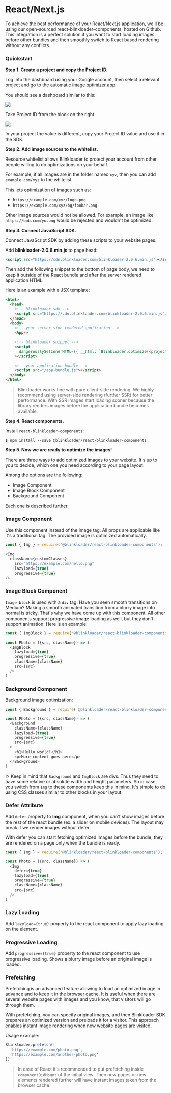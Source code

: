 # React/Next.js

To achieve the best performance of your React/Next.js application, we'll be using our open-sourced react-blinkloader-components, hosted on Github.
This integration is a perfect solution if you want to start loading images before other bundles and then smoothly switch to React based rendering
without any conflicts.

### Quickstart

**Step 1. Create a project and copy the Project ID.**

Log into the dashboard using your Google account, then select a relevant project and go to the
<a href='/automatic-image-optimizer' target='_blank'>automatic image optimizer app</a>.

You should see a dashboard similar to this:

<img src='https://user-images.githubusercontent.com/1095400/47969500-7f60ca80-e02d-11e8-980b-508f14960c91.png'/>

Take Project ID from the block on the right.

<img src='https://cdn.staging-blinkloader.com/express/2gzemB8EavusbVtQ0btwyawka/image_optimizer_project_id.png'/>

In your project the value is different, copy your Project ID value and use it in the SDK.

**Step 2. Add image sources to the whitelist.**

Resource whitelist allows Blinkloader to protect your account from other
people willing to do optimizations on your behalf.

For example, if all images are in the folder named `xyz`, then you can
add `example.com/xyz` to the whitelist.

This lets optimization of images such as:
* `https://example.com/xyz/logo.png`
* `https://example.com/xyz/bg/foobar.png`

Other image sources would not be allowed. For example, an image like `https://bob.com/yo.png`
would be rejected and wouldn't be optimized.

**Step 3. Connect JavaScript SDK.**

Connect JavaScript SDK by adding these scripts to your website pages.

Add **blinkloader-2.0.6.min.js** to page head:

```html
<script src="https://cdn.blinkloader.com/blinkloader-2.0.6.min.js"></script>
```

Then add the following snippet to the bottom of page body, we need to
keep it outside of the React bundle and after the server
rendered application HTML.

Here is an example with a JSX template:

```html
<html>
  <head>
    <!-- blinkloader sdk -->
    <script src="https://cdn.blinkloader.com/blinkloader-2.0.6.min.js"></script>
  </head>
  <body>
    <!-- your server-side rendered application -->    
    <App/>

    <!-- blinkloader snippet -->
    <script
      dangerouslySetInnerHTML={{ __html: `Blinkloader.optimize({projectId: "YOUR_PROJECT_ID_GOES_HERE"});`}}
    ></script>

    <!-- your application bundle -->
    <script src="/app-bundle.js"></script>
  </body>
</html>
```

> Blinkloader works fine with pure client-side rendering. We highly recommend using server-side rendering (further SSR) for better performance. With SSR images start loading sooner because the library
renders images before the application bundle becomes available.

**Step 4. React components.**

Install `react-blinkloader-components`:
```
$ npm install --save @blinkloader/react-blinkloader-components
```

**Step 5. Now we are ready to optimize the images!**

There are three ways to add optimized images to your website. It's up to you
to decide, which one you need according to your page layout.

Among the options are the following:
* Image Component
* Image Block Component
* Background Component

Each one is described further.

### Image Component

Use this component instead of the image tag. All props are applicable like it's
a traditional tag. The provided image is optimized automatically.

```js
const { Img } = require('@blinkloader/react-blinkloader-components');

<Img
  className={customClasses}
    src="https://example.com/hello.png"
    lazyload={true}
    progressive={true}
/>
```

### Image Block Component

`Image block` is used with a `div` tag. Have you seen smooth transitions on Medium? Making a smooth animated transition from a blurry image into normal is tricky. That's why we have come up with this component. All other components support progressive image loading as well, but they don't support animation. Here is an example:

```js
const { ImgBlock } = require('@blinkloader/react-blinkloader-components');

const Photo = ({src, className}) => (
  <ImgBlock
    lazyload={true}
    progressive={true}
    className={className}
    src={src}
  />
)
```

### Background Component

Background image optimization:

```js
const { Background } = require('@blinkloader/react-blinkloader-components');

const Photo = ({src, className}) => (
  <Background
    className={className}
    lazyload={true}
    progressive={true}
    src={src}
  >
    <h1>Hello world!</h1>
    <p>More content goes here</p>
  </Background>
)
```

!> Keep in mind that `Background` and `ImgBlock` are divs. Thus they need to have some relative or absolute width and height parameters. So in case, you switch from `Img` to these components keep this in mind. It's simple to do using CSS classes similar to other blocks in your layout.

### Defer Attribute

Add `defer` property to **Img** component, when you can't show images before the rest of the react bundle (ex: a slider on mobile devices). The layout may break if we render images without defer.

With defer you can start fetching optimized images before the bundle, they are rendered on a page only when the bundle is ready.

```js
const { Img } = require('@blinkloader/react-blinkloader-components');

const Photo = ({src, className}) => (
  <Img
    defer={true}
    lazyload={true}
    progressive={true}
    className={className}
    src={src}
  />
)
```

### Lazy Loading

Add `lazyload={true}` property to the react component to apply lazy loading on the element.

### Progressive Loading

Add `progressive={true}` property to the react component to use progressive loading.
Shows a blurry image before an original image is loaded.

### Prefetching

Prefetching is an advanced feature allowing to load an optimized image in advance and to keep it
in the browser cache. It is useful when there are several website pages with images and you
know, that visitors will go through them.

With prefetching, you can specify original images, and then Blinkloader SDK prepares an
optimized version and preloads it for a visitor. This approach enables instant image
rendering when new website pages are visited.

Usage example:

```js
Blinkloader.prefetch([
  'https://example.com/photo.png',
  'https://example.com/another-photo.png'
])
```

> In case of React it's recommended to put prefetching inside `componentDidMount`
of the initial view. Then new pages or new elements rendered further will have instant
images taken from the browser cache.
